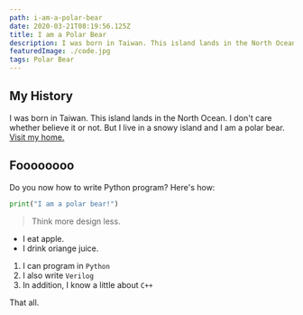 ```yaml
---
path: i-am-a-polar-bear
date: 2020-03-21T08:19:56.125Z
title: I am a Polar Bear
description: I was born in Taiwan. This island lands in the North Ocean. I don't care whether believe it or not. But I live in a snowy island and I am a polar bear.
featuredImage: ./code.jpg
tags: Polar Bear
---
```


## My History

I was born in Taiwan. This island lands in the North Ocean. I don't care whether believe it or not. But I live in a snowy island and I am a polar bear. [Visit my home.](https://google.com.tw)

## Foooooooo

Do you now how to write Python program? Here's how:

```python
print("I am a polar bear!")
```

> Think more design less.

- I eat apple.
- I drink oriange juice.

1. I can program in `Python`
1. I also write `Verilog`
1. In addition, I know a little about `C++`

That all.

